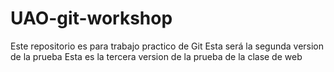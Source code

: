 # UAO-git-workshop
Este repositorio es para trabajo practico de Git
Esta será la segunda version de la prueba
Esta es la tercera version de la prueba de la clase de web
